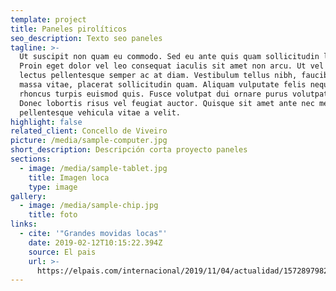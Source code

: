 ```yaml
---
template: project
title: Paneles pirolíticos
seo_description: Texto seo paneles
tagline: >-
  Ut suscipit non quam eu commodo. Sed eu ante quis quam sollicitudin luctus.
  Proin eget dolor vel leo consequat iaculis sit amet non arcu. Ut vel lacus ac
  lectus pellentesque semper ac at diam. Vestibulum tellus nibh, faucibus in
  massa vitae, placerat sollicitudin quam. Aliquam vulputate felis neque, in
  rhoncus turpis euismod quis. Fusce volutpat dui ornare purus volutpat tempus.
  Donec lobortis risus vel feugiat auctor. Quisque sit amet ante nec metus
  pellentesque vehicula vitae a velit.
highlight: false
related_client: Concello de Viveiro
picture: /media/sample-computer.jpg
short_description: Descripción corta proyecto paneles
sections:
  - image: /media/sample-tablet.jpg
    title: Imagen loca
    type: image
gallery:
  - image: /media/sample-chip.jpg
    title: foto
links:
  - cite: '"Grandes movidas locas"'
    date: 2019-02-12T10:15:22.394Z
    source: El pais
    url: >-
      https://elpais.com/internacional/2019/11/04/actualidad/1572897982_577464.html
---
```

